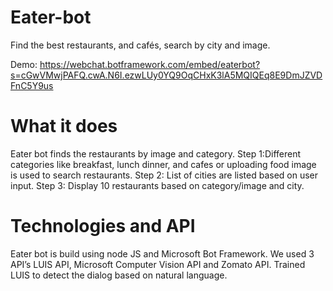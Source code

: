# Eater-bot
Find the best restaurants, and cafés, search by city and image.

Demo: https://webchat.botframework.com/embed/eaterbot?s=cGwVMwjPAFQ.cwA.N6I.ezwLUy0YQ9OqCHxK3lA5MQIQEq8E9DmJZVDFnC5Y9us

# What it does
Eater bot finds the restaurants by image and category.
Step 1:Different categories like breakfast, lunch dinner, and cafes or uploading food image is used to search restaurants.
Step 2: List of cities are listed based on user input.
Step 3: Display 10 restaurants based on category/image and city.

# Technologies and API
Eater bot is build using node JS and Microsoft Bot Framework.
We used 3 API’s LUIS API, Microsoft Computer Vision API and Zomato API.
Trained LUIS to detect the dialog based on natural language.
